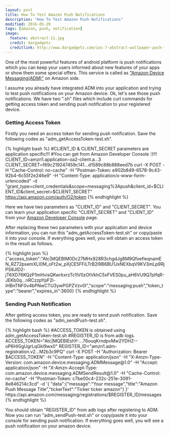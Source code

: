```yaml
---
layout: post
title: How To Test Amazon Push Notifications
description: "How To Test Amazon Push Notifications"
modified: 2016-05-29
tags: [amazon, push, notification]
image:
  feature: abstract-11.jpg
  credit: dargadgetz
  creditlink: http://www.dargadgetz.com/ios-7-abstract-wallpaper-pack-for-iphone-5-and-ipod-touch-retina/
---
```


One of the most powerful features of android platform is push notifications which you can keep your users informed about new features of your apps or show them some
special offers. This service is called as <a href="https://aws.amazon.com/sns/">"Amazon Device Messaging(ADM)"</a> on Amazon side.

I assume you already have integrated ADM into your application and trying to test push notifications on your Amazon device. Ok, let's see those push notifications. We have two ".sh" files which include
curl commands for getting access token and sending push notification to your registered device.

### Getting Access Token

Firstly you need an access token for sending push notification. Save the following codes as "adm_getAccessToken-test.sh".

{% highlight bash %}
#CLIENT_ID & CLIENT_SECRET parameters are application specific!!!
#You can get from Amazon Developer Console :)!!!
CLIENT_ID=amzn1.application-oa2-client.a...3
CLIENT_SECRET=f69c219247459c141...d1589c88b888eed7b
curl -X POST -H "Cache-Control: no-cache" -H "Postman-Token: e902b849-6578-9c43-92b4-6c55f2e246e9" -H "Content-Type: application/x-www-form-urlencoded" -d "grant_type=client_credentials&scope=messaging%3Apush&client_id=$CLIENT_ID&client_secret=$CLIENT_SECRET" https://api.amazon.com/auth/O2/token
{% endhighlight %}

Here we have two parameters as "CLIENT_ID" and "CLIENT_SECRET". You can learn your application specific
"CLIENT_SECRET" and "CLIENT_ID" from your <a href="https://developer.amazon.com/home.html">Amazon Developer Console</a> page.

After replacing these two parameters with your application and device information, you can run this "adm_getAccessToken-test.sh" or copy/paste it into your console. If everything goes well, you will obtain an access token in the result as follows.

{% highlight json %}
{"access_token":"Atc|MQEBIM0Dc27MHx928R3chgdJg8M9QfoefieqnamEN_RZ72psemXLI0M_oFt2w_pXjCE5FFiLTrB2l9B6BU1JxNEXbqV9KV3mLp9RjPS8JID2-jT6XD76KQzP1mHvisQKwrkxrzTc1lV0zOtVkhC5xFVES0pu_aH6VU9Q7plfqR-JEKb0q...nRCzzpYpF2l-iHBnTNF0v4bPNwCTU3ywPGPZVzv0I","scope":"messaging:push","token_type":"bearer","expires_in":3600}
{% endhighlight %}

### Sending Push Notification

After getting access token, you are ready to send push notification. Save the following codes as "adm_sendPush-test.sh".

{% highlight bash %}
#ACCESS_TOKEN is obtained using adm_getAccessToken-test.sh
#REGISTER_ID is from adb logs.
ACCESS_TOKEN="Atc|MQEBIEshY-...76ouqKrndpvMw2YDHZ--oP6HIGgUgrLqGkI9wx0"
REGISTER_ID="amzn1.adm-registration.v2...M2b3c9PQ"
curl -X POST -H "Authorization: Bearer $ACCESS_TOKEN" -H "Content-Type: application/json" -H "X-Amzn-Type-Version: com.amazon.device.messaging.ADMMessage@1.0" -H "Accept: application/json" -H "X-Amzn-Accept-Type: com.amazon.device.messaging.ADMSendResult@1.0" -H "Cache-Control: no-cache" -H "Postman-Token: c7be00c4-232c-251e-3091-8e846214c3cd" -d '{
  "data":{"message":"Your message","title":"Amazon Push Message Title","tickerText":"Ticker ticker amazon"}
}' https://api.amazon.com/messaging/registrations/$REGISTER_ID/messages
{% endhighlight %}

You should obtain "REGISTER_ID" from adb logs after registering to ADM. Now you can run "adm_sendPush-test.sh" or copy/paste it into your console for sending push notification. If everything goes well, you will see a push notification on your amazon device.